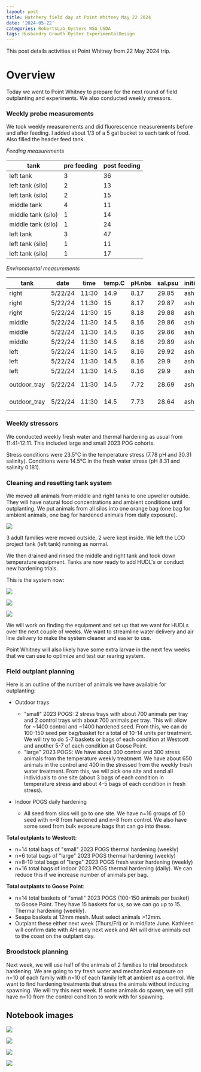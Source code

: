 ```yaml
---
layout: post
title: Hatchery field day at Point Whitney May 22 2024
date: '2024-05-22'
categories: RobertsLab_Oysters WSG_USDA
tags: Husbandry Growth Oyster ExperimentalDesign
---
```


This post details activities at Point Whitney from 22 May 2024 trip.  

# Overview 

Today we went to Point Whitney to prepare for the next round of field outplanting and experiments. We also conducted weekly stressors.  


### Weekly probe measurements

We took weekly measurements and did fluorescence measurements before and after feeding. I added about 1/3 of a 5 gal bucket to each tank of food. Also filled the header feed tank. 

*Feeding measurements*  

| tank               | pre feeding | post feeding |
|--------------------|-------------|--------------|
| left tank          | 3           | 36           |
| left tank (silo)   | 2           | 13           |
| left tank (silo)   | 2           | 15           |
| middle tank        | 4           | 11           |
| middle tank (silo) | 1           | 14           |
| middle tank (silo) | 1           | 24           |
| left tank          | 3           | 47           |
| left tank (silo)   | 1           | 11           |
| left tank (silo)   | 1           | 17           |

*Environmental measurements*  

| tank         | date    | time  | temp.C | pH.nbs | sal.psu | initials | notes      |
|--------------|---------|-------|--------|--------|---------|----------|------------|
| right        | 5/22/24 | 11:30 | 14.9   | 8.17   | 29.85   | ash      | tank       |
| right        | 5/22/24 | 11:30 | 15     | 8.17   | 29.87   | ash      | silo       |
| right        | 5/22/24 | 11:30 | 15     | 8.18   | 29.88   | ash      | silo       |
| middle       | 5/22/24 | 11:30 | 14.5   | 8.16   | 29.86   | ash      | tank       |
| middle       | 5/22/24 | 11:30 | 14.5   | 8.16   | 29.86   | ash      | silo       |
| middle       | 5/22/24 | 11:30 | 14.5   | 8.16   | 29.89   | ash      | silo       |
| left         | 5/22/24 | 11:30 | 14.5   | 8.16   | 29.92   | ash      | tank       |
| left         | 5/22/24 | 11:30 | 14.5   | 8.16   | 29.9    | ash      | silo       |
| left         | 5/22/24 | 11:30 | 14.5   | 8.16   | 29.9    | ash      | silo       |
| outdoor_tray | 5/22/24 | 11:30 | 14.5   | 7.72   | 28.69   | ash      | large POGS |
| outdoor_tray | 5/22/24 | 11:30 | 14.5   | 7.73   | 28.64   | ash      | small POGS |

### Weekly stressors 

We conducted weekly fresh water and thermal hardening as usual from 11:41-12:11. This included large and small 2023 POG cohorts. 

Stress conditions were 23.5°C in the temperature stress (7.78 pH and 30.31 salinity). Conditions were 14.5°C in the fresh water stress (pH 8.31 and salinity 0.181).   

### Cleaning and resetting tank system

We moved all animals from middle and right tanks to one upweller outside. They will have natural food concentrations and ambient conditions until outplanting. We put animals from all silos into one orange bag (one bag for ambient animals, one bag for hardened animals from daily exposure). 

![](https://github.com/AHuffmyer/ASH_Putnam_Lab_Notebook/blob/master/images/NotebookImages/oysters/wsg_usda/20240522/pic1.jpeg?raw=true)

3 adult families were moved outside, 2 were kept inside. We left the LCO project tank (left tank) running as normal. 

We then drained and rinsed the middle and right tank and took down temperature equipment. Tanks are now ready to add HUDL's or conduct new hardening trials.  

This is the system now:  

![](https://github.com/AHuffmyer/ASH_Putnam_Lab_Notebook/blob/master/images/NotebookImages/oysters/wsg_usda/20240522/pic2.jpeg?raw=true)

![](https://github.com/AHuffmyer/ASH_Putnam_Lab_Notebook/blob/master/images/NotebookImages/oysters/wsg_usda/20240522/pic3.jpeg?raw=true)

![](https://github.com/AHuffmyer/ASH_Putnam_Lab_Notebook/blob/master/images/NotebookImages/oysters/wsg_usda/20240522/pic4.jpeg?raw=true)

We will work on finding the equipment and set up that we want for HUDLs over the next couple of weeks. We want to streamline water delivery and air line delivery to make the system cleaner and easier to use.  

Point Whitney will also likely have some extra larvae in the next few weeks that we can use to optimize and test our rearing system.  

### Field outplant planning 

Here is an outline of the number of animals we have available for outplanting: 

- Outdoor trays
	- "small" 2023 POGS: 2 stress trays with about 700 animals per tray and 2 control trays with about 700 animals per tray. This will allow for ~1400 control and ~1400 hardened seed. From this, we can do 100-150 seed per bag/basket for a total of 10-14 units per treatment. We will try to do 5-7 baskets or bags of each condition at Westcott and another 5-7 of each condition at Goose Point. 
	- "large" 2023 POGS: We have about 300 control and 300 stress animals from the temperature weekly treatment. We have about 650 animals in the control and 400 in the stressed from the weekly fresh water treatment. From this, we will pick one site and send all individuals to one site (about 3 bags of each condition in temperature stress and about 4-5 bags of each condition in fresh stress). 

- Indoor POGS daily hardening 
	- All seed from silos will go to one site. We have n=16 groups of 50 seed with n=8 from hardened and n=8 from control. We also have some seed from bulk exposure bags that can go into these.  

**Total outplants to Westcott**:  

- n=14 total bags of "small" 2023 POGS thermal hardening (weekly)
- n=6 total bags of "large" 2023 POGS thermal hardening (weekly)
- n=8-10 total bags of "large" 2023 POGS fresh water hardening (weekly)
- n=16 total bags of indoor 2023 POGS thermal hardening (daily). We can reduce this if we increase number of animals per bag.  

**Total outplants to Goose Point**:  

- n=14 total baskets of "small" 2023 POGS (100-150 animals per basket) to Goose Point. They have 15 baskets for us, so we can go up to 15. Thermal hardening (weekly). 
- Seapa baskets at 12mm mesh. Must select animals >12mm.  
- Outplant these either next week (Thurs/Fri) or in mid/late June. Kathleen will confirm date with AH early next week and AH will drive animals out to the coast on the outplant day.  

### Broodstock planning

Next week, we will use half of the animals of 2 families to trial broodstock hardening. We are going to try fresh water and mechanical exposure on n=10 of each family with n=10 of each family left at ambient as a control. We want to find hardening treatments that stress the animals without inducing spawning. We will try this next week. If some animals do spawn, we will still have n=10 from the control condition to work with for spawning.  

## Notebook images 

![](https://github.com/AHuffmyer/ASH_Putnam_Lab_Notebook/blob/master/images/NotebookImages/oysters/wsg_usda/20240522/nb1.jpeg?raw=true)

![](https://github.com/AHuffmyer/ASH_Putnam_Lab_Notebook/blob/master/images/NotebookImages/oysters/wsg_usda/20240522/nb2.jpeg?raw=true)

![](https://github.com/AHuffmyer/ASH_Putnam_Lab_Notebook/blob/master/images/NotebookImages/oysters/wsg_usda/20240522/nb3.jpeg?raw=true)

![](https://github.com/AHuffmyer/ASH_Putnam_Lab_Notebook/blob/master/images/NotebookImages/oysters/wsg_usda/20240522/nb4.jpeg?raw=true)
